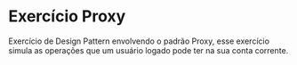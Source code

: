 # Exercício Proxy

Exercício de Design Pattern envolvendo o padrão Proxy, esse exercício simula as operações que um usuário logado pode ter na sua conta corrente.
